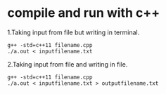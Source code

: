 # compile and run with c++

1.Taking input from file but writing in terminal.

```
g++ -std=c++11 filename.cpp
./a.out < inputfilename.txt

```

2.Taking input from file and writing in file.

```
g++ -std=c++11 filename.cpp
./a.out < inputfilename.txt > outputfilename.txt
```
